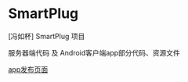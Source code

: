 # SmartPlug
[冯如杯] SmartPlug 项目

服务器端代码 及 Android客户端app部分代码、资源文件

[app发布页面](http://49.235.143.220/smartplug.html)
